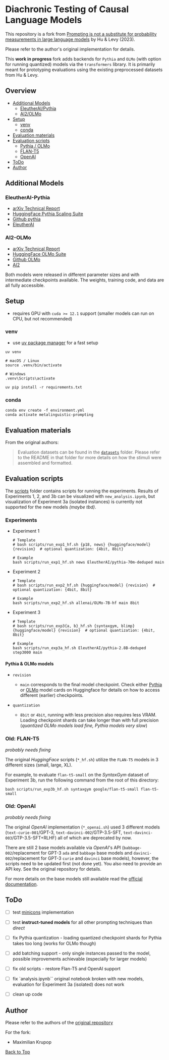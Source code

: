 # Diachronic Testing of Causal Language Models

This repository is a fork from [Prompting is not a substitute for probability measurements in large language models](https://github.com/jennhu/metalinguistic-prompting) by Hu & Levy (2023).

Please refer to the author's original implementation for details.

This **work in progress** fork adds backends for `Pythia` and `OLMo` (with option for running quantized) models via the `transformers` library. It is primarily meant for prototyping evaluations using the existing preprocessed datasets from Hu & Levy.

## Overview

- [Additional Models](#additional-models)
  - [EleutherAI/Pythia](#eleutherai-pythia)
  - [AI2/OLMo](#ai2-olmo)
- [Setup](#setup)
  - [venv](#venv)
  - [conda](#conda)
- [Evaluation materials](#evaluation-materials)
- [Evaluation scripts](#evaluation-scripts)
  - [Pythia / OLMo](#pythia--olmo-models)
  - [FLAN-T5](#old-flan-t5)
  - [OpenAI](#old-openai)
- [ToDo](#todo)
- [Author](#author)

## Additional Models

### EleutherAI-Pythia

- [arXiv Technical Report](https://arxiv.org/abs/2304.01373)
- [HuggingFace Pythia Scaling Suite](https://huggingface.co/collections/EleutherAI/pythia-scaling-suite-64fb5dfa8c21ebb3db7ad2e1)
- [Github pythia](https://github.com/EleutherAI/pythia)
- [EleutherAI](https://www.eleuther.ai/)

### AI2-OLMo

- [arXiv Technical Report](https://arxiv.org/abs/2402.00838)
- [HuggingFace OLMo Suite](https://huggingface.co/collections/allenai/olmo-suite-65aeaae8fe5b6b2122b46778)
- [Github OLMo](https://github.com/allenai/OLMo)
- [AI2](https://allenai.org/)

Both models were released in different parameter sizes and with intermediate checkpoints available. The weights, training code, and data are all fully accessible.

## Setup

- requires GPU with `cuda >= 12.1` support (smaller models can run on CPU, but not recommended)

### venv

- use [uv package manager](https://github.com/astral-sh/uv) for a fast setup

```shell
uv venv
```

```shell
# macOS / Linux
source .venv/bin/activate
```

```shell
# Windows
.venv\Scripts\activate
```

```shell
uv pip install -r requirements.txt
```

### conda

```shell
conda env create -f environment.yml
conda activate metalinguistic-prompting
```

## Evaluation materials

From the original authors:
>Evaluation datasets can be found in the [`datasets`](datasets) folder.
>Please refer to the README in that folder for more details on how the stimuli were assembled and formatted.

## Evaluation scripts

The [scripts](scripts) folder contains scripts for running the experiments. Results of Experiments 1, 2, and 3b can be visualized with `new_analysis.ipynb`, but visualization of Experiment 3a (isolated instances) is currently not supported for the new models *(maybe tbd)*.

### Experiments

- Experiment 1

  ```shell
  # Template
  # bash scripts/run_exp1_hf.sh {p18, news} {huggingface/model} {revision}  # optional quantization: {4bit, 8bit}
  
  # Example
  bash scripts/run_exp1_hf.sh news EleutherAI/pythia-70m-deduped main
  ```

- Experiment 2

  ```shell
  # Template
  # bash scripts/run_exp2_hf.sh {huggingface/model} {revision}  # optional quantization: {4bit, 8bit}
  
  # Example
  bash scripts/run_exp2_hf.sh allenai/OLMo-7B-hf main 8bit
  ```

- Experiment 3

  ```shell
  # Template
  # bash scripts/run_exp3{a, b}_hf.sh {syntaxgym, blimp} {huggingface/model} {revision}  # optional quantization: {4bit, 8bit}
  
  # Example
  bash scripts/run_exp3a_hf.sh EleutherAI/pythia-2.8B-deduped step3000 main
  ```

#### Pythia & OLMo models

- `revision`

  - `main` corresponds to the final model checkpoint. Check either [Pythia](https://huggingface.co/EleutherAI/pythia-70m-deduped) or [OLMo](https://huggingface.co/allenai/OLMo-1.7-7B-hf) model cards on Huggingface for details on how to access different (earlier) checkpoints.

- `quantization`
  
  - `8bit` or `4bit`, running with less precision also requires less VRAM. Loading checkpoint shards can take longer than with full precision (*quantized OLMo models load fine, Pythia models very slow*)

### Old: FLAN-T5

*probably needs fixing*

The original *HuggingFace* scripts (`*_hf.sh`) utilize the `FLAN-T5` models in 3 different sizes (small, large, XL).

For example, to evaluate `flan-t5-small` on the *SyntaxGym* dataset of Experiment 3b, run the following command from the root of this directory:

```shell
bash scripts/run_exp3b_hf.sh syntaxgym google/flan-t5-small flan-t5-small
```

### Old: OpenAI

*probably needs fixing*

The original *OpenAI* implementation (`*_openai.sh`) used 3 different models (`text-curie-001`/GPT-3, `text-davinci-002`/GTP-3.5-SFT, `text-davinci-003`/GTP-3.5-SFT+RLHF) all of which are deprecated by now.

There are still 2 base models available via *OpenAI*'s API (`babbage-002`/replacement for GPT-3 `ada` and `babbage` base models and `davinci-002`/replacement for GPT-3 `curie` and `davinci` base models), however, the scripts need to be updated first (not done yet). You also need to provide an API key. See the original repository for details.

For more details on the base models still available read the [official documentation](https://platform.openai.com/docs/models/gpt-base).

## ToDo

- [ ] test [minicons](https://github.com/kanishkamisra/minicons) implementation

- [ ] test **instruct-tuned models** for all other prompting techniques than *direct*

- [ ] fix Pythia quantization - loading quantized checkpoint shards for Pythia takes too long (works for OLMo though)

- [ ] add batching support - only single instances passed to the model, possible improvements achievable (especially for larger models)

- [ ] fix old scripts - restore Flan-T5 and OpenAI support

- [ ] fix `analysis.ipynb`` original notebook broken with new models, evaluation for Experiment 3a (isolated) does not work

- [ ] clean up code

## Author

Please refer to the authors of the [original repository](https://github.com/jennhu/metalinguistic-prompting)

For the fork:

- Maximilian Krupop

[Back to Top](#diachronic-testing-of-causal-language-models)
